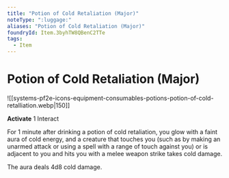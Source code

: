 ```yaml
---
title: "Potion of Cold Retaliation (Major)"
noteType: ":luggage:"
aliases: "Potion of Cold Retaliation (Major)"
foundryId: Item.3byhTW8QBenC2TTe
tags:
  - Item
---
```


# Potion of Cold Retaliation (Major)
![[systems-pf2e-icons-equipment-consumables-potions-potion-of-cold-retalliation.webp|150]]

**Activate** 1 Interact

For 1 minute after drinking a potion of cold retaliation, you glow with a faint aura of cold energy, and a creature that touches you (such as by making an unarmed attack or using a spell with a range of touch against you) or is adjacent to you and hits you with a melee weapon strike takes cold damage.

The aura deals 4d8 cold damage.
